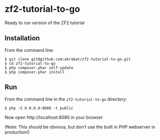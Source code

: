 zf2-tutorial-to-go
==================

Ready to run version of the ZF2 tutorial


Installation
------------

From the command line:

    $ git clone git@github.com:akrabat/zf2-tutorial-to-go.git
    $ cd zf2-tutorial-to-go
    $ php composer.phar self-update
    $ php composer.phar install


Run
---

From the command line in the ``zf2-tutorial-to-go`` directory:

    $ php -S 0.0.0.0:8080 -t public

Now open http://localhost:8080 in your browser



(Note: This should be obvious, but don't use the built in PHP
webserver in production!)
